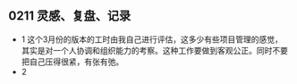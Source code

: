 ## 0211 灵感、复盘、记录
- 1 这个3月份的版本的工时由我自己进行评估，这多少有些项目管理的感觉，其实是对一个人协调和组织能力的考察。这种工作要做到客观公正。同时不要把自己压得很紧，有张有弛。
- 2 
